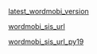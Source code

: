 [latest\_wordmobi\_version](http://0.9.5)

[wordmobi\_sis\_url](http://wordmobi.googlecode.com/files/Wordmobi-0.8.1.sis)

[wordmobi\_sis\_url\_py19](http://wordmobi.googlecode.com/files/Wordmobi-0.9.5.sis)